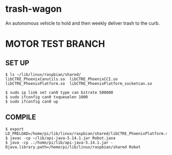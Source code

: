 # trash-wagon
An autonomous vehicle to hold and then weekly deliver trash to the curb.

# MOTOR TEST BRANCH

## SET UP
```
$ ls ~/lib/linux/raspbian/shared/
libCTRE_PhoenixCanutils.so  libCTRE_PhoenixCCI.so  libCTRE_PhoenixPlatform.so  libCTRE_PhoenixPlatform_socketcan.so
```

```
$ sudo ip link set can0 type can bitrate 500000
$ sudo ifconfig can0 txqueuelen 1000
$ sudo ifconfig can0 up
```

## COMPILE
```
$ export LD_PRELOAD=/home/pi/lib/linux/raspbian/shared/libCTRE_PhoenixPlatform.so:/home/pi/lib/linux/raspbian/shared/libCTRE_PhoenixCanutils.so
$ javac -cp ~/lib/api-java-5.14.1.jar Robot.java
$ java -cp .:/home/pi/lib/api-java-5.14.1.jar -Djava.library.path=/home/pi/lib/linux/raspbian/shared Robot
```

